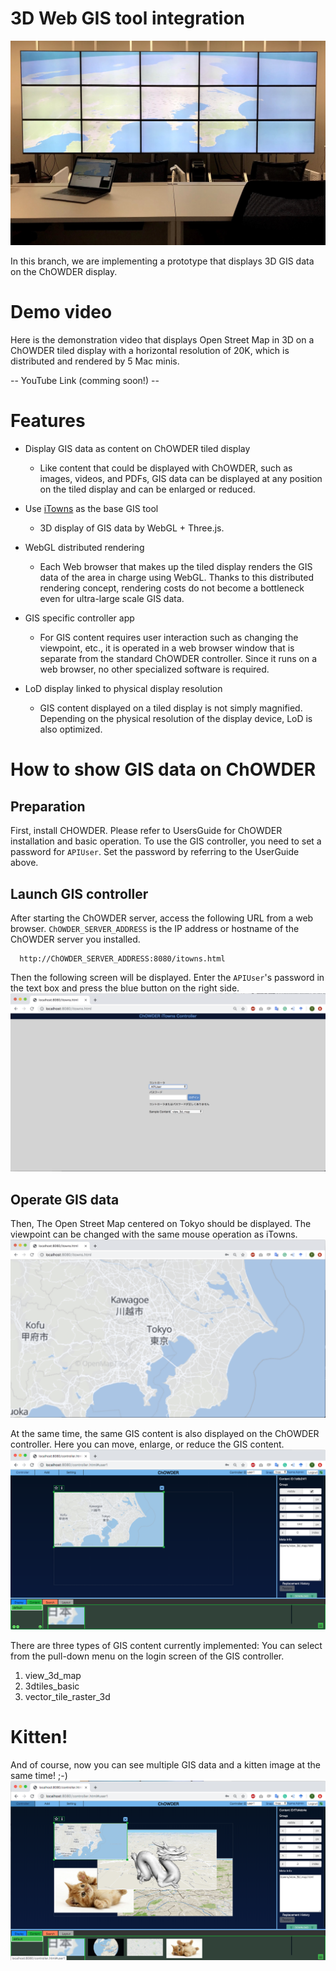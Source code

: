 # 3D Web GIS tool integration

![alt](./images/ChOWDER_OSM_3DView.jpg)

In this branch, we are implementing a prototype that displays 3D GIS data on the ChOWDER display.

# Demo video
Here is the demonstration video that displays Open Street Map in 3D on a ChOWDER tiled display with a horizontal resolution of 20K, which is distributed and rendered by 5 Mac minis.

-- YouTube Link (comming soon!) --

# Features

- Display GIS data as content on ChOWDER tiled display
  - Like content that could be displayed with ChOWDER, such as images, videos, and PDFs, GIS data can be displayed at any position on the tiled display and can be enlarged or reduced.
  
- Use [iTowns](http://www.itowns-project.org/) as the base GIS tool
  - 3D display of GIS data by WebGL + Three.js.
  
- WebGL distributed rendering
  - Each Web browser that makes up the tiled display renders the GIS data of the area in charge using WebGL. Thanks to this distributed rendering concept, rendering costs do not become a bottleneck even for ultra-large scale GIS data.
  
- GIS specific controller app
  - For GIS content requires user interaction such as changing the viewpoint, etc., it is operated in a web browser window that is separate from the standard ChOWDER controller. Since it runs on a web browser, no other specialized software is required.
  
- LoD display linked to physical display resolution
  - GIS content displayed on a tiled display is not simply magnified. Depending on the physical resolution of the display device, LoD is also optimized.

# How to show GIS data on ChOWDER

## Preparation

First, install CHOWDER. Please refer to UsersGuide for ChOWDER installation and basic operation.
To use the GIS controller, you need to set a password for `APIUser`. Set the password by referring to the UserGuide above.

## Launch GIS controller

After starting the ChOWDER server, access the following URL from a web browser. `ChOWDER_SERVER_ADDRESS` is the IP address or hostname of the ChOWDER server you installed.
```
  http://ChOWDER_SERVER_ADDRESS:8080/itowns.html
```

Then the following screen will be displayed. Enter the `APIUser`'s password in the text box and press the blue button on the right side.
![alt](./images/GISController_login.png)

## Operate GIS data

Then, The Open Street Map centered on Tokyo should be displayed. The viewpoint can be changed with the same mouse operation as iTowns.
![alt](./images/GISController_view_3d_map.png)

At the same time, the same GIS content is also displayed on the ChOWDER controller. Here you can move, enlarge, or reduce the GIS content.
![alt](./images/ChOWDERController_view_3d_map.png)

There are three types of GIS content currently implemented: You can select from the pull-down menu on the login screen of the GIS controller.
1. view_3d_map
1. 3dtiles_basic
1. vector_tile_raster_3d

# Kitten!
And of course, now you can see multiple GIS data and a kitten image at the same time! ;-)
![alt](./images/ChOWDERController_with_kitten.png)
